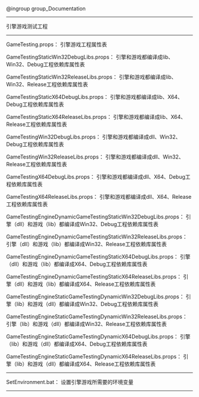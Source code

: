 @ingroup group_Documentation

----------------------------
引擎游戏测试工程

----------------------------
GameTesting.props：
引擎游戏工程属性表

GameTestingStaticWin32DebugLibs.props：
引擎和游戏都编译成lib、Win32、Debug工程依赖库属性表

GameTestingStaticWin32ReleaseLibs.props：
引擎和游戏都编译成lib、Win32、Release工程依赖库属性表

GameTestingStaticX64DebugLibs.props：
引擎和游戏都编译成lib、X64、Debug工程依赖库属性表

GameTestingStaticX64ReleaseLibs.props：
引擎和游戏都编译成lib、X64、Release工程依赖库属性表

GameTestingWin32DebugLibs.props：
引擎和游戏都编译成dll、Win32、Debug工程依赖库属性表

GameTestingWin32ReleaseLibs.props：
引擎和游戏都编译成dll、Win32、Release工程依赖库属性表

GameTestingX64DebugLibs.props：
引擎和游戏都编译成dll、X64、Debug工程依赖库属性表

GameTestingX64ReleaseLibs.props：
引擎和游戏都编译成dll、X64、Release工程依赖库属性表

GameTestingEngineDynamicGameTestingStaticWin32DebugLibs.props：
引擎（dll）和游戏（lib）都编译成Win32、Debug工程依赖库属性表

GameTestingEngineDynamicGameTestingStaticWin32ReleaseLibs.props：
引擎（dll）和游戏（lib）都编译成Win32、Release工程依赖库属性表

GameTestingEngineDynamicGameTestingStaticX64DebugLibs.props：
引擎（dll）和游戏（lib）都编译成X64、Debug工程依赖库属性表

GameTestingEngineDynamicGameTestingStaticX64ReleaseLibs.props：
引擎（dll）和游戏（lib）都编译成X64、Release工程依赖库属性表

GameTestingEngineStaticGameTestingDynamicWin32DebugLibs.props：
引擎（lib）和游戏（dll）都编译成Win32、Debug工程依赖库属性表

GameTestingEngineStaticGameTestingDynamicWin32ReleaseLibs.props：
引擎（lib）和游戏（dll）都编译成Win32、Release工程依赖库属性表

GameTestingEngineStaticGameTestingDynamicX64DebugLibs.props：
引擎（lib）和游戏（dll）都编译成X64、Debug工程依赖库属性表

GameTestingEngineStaticGameTestingDynamicX64ReleaseLibs.props：
引擎（lib）和游戏（dll）都编译成X64、Release工程依赖库属性表

----------------------------
SetEnvironment.bat：
设置引擎游戏所需要的环境变量

----------------------------